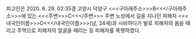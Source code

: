 피고인은 2020. 6. 29. 02:35경 고양시 덕양구 <<<구아래주소>>>B<<</구아래주소>>>에 있는 <<<주변>>>C<<</주변>>> 주변 노상에서 길을 지나던 피해자 <<<내국인이름>>>D<<</내국인이름>>>(남, 24세)과 시비하다가 발로 피해자의 몸을 때리고 주먹으로 피해자의 얼굴을 때리는 등 피해자를 폭행하였다.
